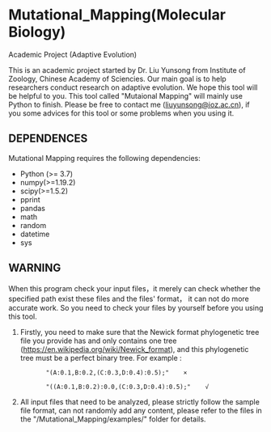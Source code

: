 # Mutational_Mapping(Molecular Biology)
Academic Project (Adaptive Evolution)

This is an academic project started by Dr. Liu Yunsong from Institute of Zoology, Chinese Academy of Sciencies. Our main goal is to help researchers conduct research on adaptive evolution. We hope this tool will be helpful to you. This tool called "Mutaional Mapping" will mainly use Python to finish. Please be free to contact me (liuyunsong@ioz.ac.cn), if you some advices for this tool or some problems when you using it.  


## DEPENDENCES
Mutational Mapping requires the following dependencies:
- Python (>= 3.7)
- numpy(>=1.19.2)
- scipy(>=1.5.2)
- pprint
- pandas
- math
- random
- datetime
- sys

## WARNING
When this program check your input files，it merely can check whether the specified path exist these files and the files' format， it can not do more accurate work. So you need to check your files by yourself before you using this tool.
1. Firstly, you need to make sure that the Newick format phylogenetic tree file you provide has and only contains one tree (https://en.wikipedia.org/wiki/Newick_format), and this phylogenetic tree must be a perfect binary tree.
For example : 

              "(A:0.1,B:0.2,(C:0.3,D:0.4):0.5);"    ×
              
              "((A:0.1,B:0.2):0.0,(C:0.3,D:0.4):0.5);"    √
2. All input files that need to be analyzed, please strictly follow the sample file format, can not randomly add any content, please refer to the files in the "/Mutational_Mapping/examples/" folder for details.
